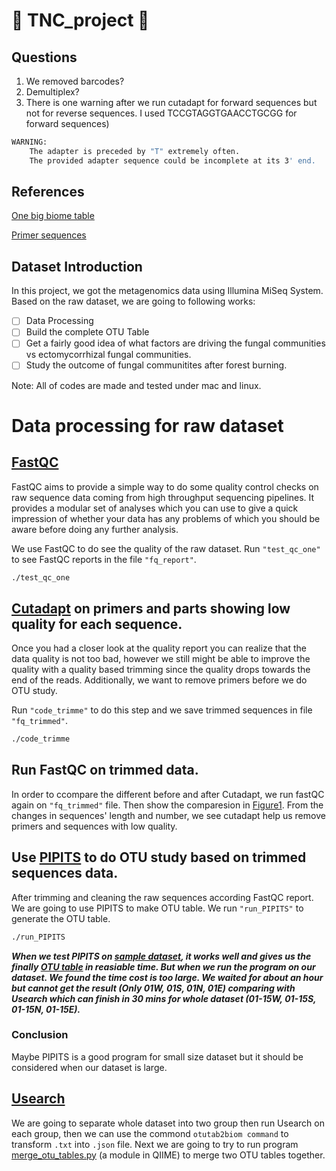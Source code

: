 # :evergreen_tree: TNC_project :mushroom: 

## Questions

1. We removed barcodes?
2. Demultiplex?
3. There is one warning after we run cutadapt for forward sequences but not for reverse sequences. I used TCCGTAGGTGAACCTGCGG for forward sequences)

```bash
WARNING:
    The adapter is preceded by "T" extremely often.
    The provided adapter sequence could be incomplete at its 3' end.
```

## References
[One big biome table](https://www.biorxiv.org/content/biorxiv/suppl/2017/09/10/184960.DC1/184960-2.pdf)

[Primer sequences](https://nature.berkeley.edu/brunslab/tour/primers.html)

## Dataset Introduction
In this project, we got the metagenomics data using Illumina MiSeq System. Based on the raw dataset, we are going to following works:

- [ ] Data Processing
- [ ] Build the complete OTU Table
- [ ] Get a fairly good idea of what factors are driving the fungal communities vs ectomycorrhizal fungal communities.
- [ ] Study the outcome of fungal communitites after forest burning.

Note: All of codes are made and tested under mac and linux.

# Data processing for raw dataset

## [FastQC](https://www.bioinformatics.babraham.ac.uk/projects/fastqc/)

FastQC aims to provide a simple way to do some quality control checks on raw sequence data coming from high throughput sequencing pipelines. It provides a modular set of analyses which you can use to give a quick impression of whether your data has any problems of which you should be aware before doing any further analysis.

We use FastQC to do see the quality of the raw dataset. Run `"test_qc_one"` to see FastQC reports in the file `"fq_report"`.
```bash
./test_qc_one
```

## [Cutadapt](https://cutadapt.readthedocs.io/en/stable/) on primers and parts showing low quality for each sequence.

Once you had a closer look at the quality report you can realize that the data quality is not too bad, however we still might be able to improve the quality with a quality based trimming since the quality drops towards the end of the reads. Additionally, we want to remove primers before we do OTU study. 

Run `"code_trimme"` to do this step and we save trimmed sequences in file `"fq_trimmed"`.
```bash
./code_trimme
```

## Run FastQC on trimmed data.
In order to ccompare the different before and after Cutadapt, we run fastQC again on `"fq_trimmed"` file. Then show the comparesion in [Figure1](/result.pdf). From the changes in sequences' length and number, we see cutadapt help us remove primers and sequences with low quality.


## Use [PIPITS](https://github.com/hsgweon/pipits) to do OTU study based on trimmed sequences data.
After trimming and cleaning the raw sequences according FastQC report. We are going to use PIPITS to make OTU table. 
We run `"run_PIPITS"` to generate the OTU table.
```bash
./run_PIPITS
```

**_When we test PIPITS on [sample dataset](rawdata), it works well and gives us the finally [OTU table](otu_table_from_PIPITS_sample.txt) in reasiable time. But when we run the program on our dataset. We found the time cost is too large. We waited for about an hour but cannot get the result (Only 01W, 01S, 01N, 01E) comparing with Usearch which can finish in 30 mins for whole dataset (01-15W, 01-15S, 01-15N, 01-15E)._**


### Conclusion
Maybe PIPITS is a good program for small size dataset but it should be considered when our dataset is large.

## [Usearch](http://www.drive5.com/usearch/)

We are going to separate whole dataset into two group then run Usearch on each group, then we can use the commond `otutab2biom command` to transform `.txt` into `.json` file. Next we are going to try to run program [merge_otu_tables.py](http://qiime.org/scripts/merge_otu_tables.html) (a module in QIIME) to merge two OTU tables together. 
